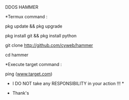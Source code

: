 DDOS HAMMER

*Termux command :

pkg update && pkg upgrade

pkg install git && pkg install python

git clone http://github.com/cyweb/hammer

cd hammer


*Execute target command :

ping (www.target.com)


* I DO NOT take any RESPONSIBILITY in your action !!! *

* Thank's
<!---
cidz-lab/cidz-lab is a ✨ special ✨ repository because its `README.md` (this file) appears on your GitHub profile.
You can click the Preview link to take a look at your changes.
--->
